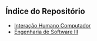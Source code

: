 ## Índice do Repositório

- [Interação Humano Computador](./IHC/README.md)
- [Engenharia de Software III](./engenharia3/README.md)
